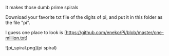 It makes those dumb prime spirals

Download your favorite txt file of the digits of pi, and put it in this folder as the file "pi".

I guess one place to look is [https://github.com/eneko/Pi/blob/master/one-million.txt]

![pi_spiral.png](pi spiral)
